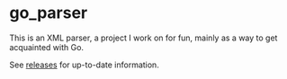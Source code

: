 # go_parser

This is an XML parser, a project I work on for fun, mainly as a way to get acquainted with Go.

See [releases](https://github.com/dalzuga/go_parser/releases) for up-to-date information.
